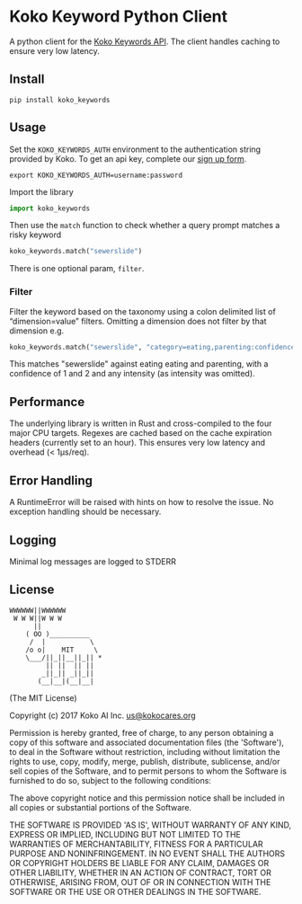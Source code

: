 Koko Keyword Python Client
============

A python client  for the [Koko Keywords API](https://developers.kokocares.org). The client handles caching to ensure very low latency.


## Install

```
pip install koko_keywords
```

## Usage

Set the `KOKO_KEYWORDS_AUTH` environment to the authentication string provided
by Koko. To get an api key, complete our [sign up form](https://r.kokocares.org/api_signup).

```
export KOKO_KEYWORDS_AUTH=username:password
```

Import the library

```py
import koko_keywords
```

Then use the `match` function to check whether a query prompt matches a risky
keyword

```py
koko_keywords.match("sewerslide")
```

There is one optional param, `filter`. 

### Filter
Filter the keyword based on the taxonomy using a colon delimited list of “dimension=value” filters. Omitting a dimension does not filter by that dimension e.g.

```py
koko_keywords.match("sewerslide", "category=eating,parenting:confidence=1,2")
```

This matches "sewerslide" against eating eating and parenting, with a confidence of 1 and 2 and any intensity (as intensity was omitted).

## Performance
The underlying library is written in Rust and cross-compiled to the four major CPU targets. Regexes are cached based on the cache expiration headers (currently set to an hour). This ensures very low latency and overhead (< 1μs/req).


## Error Handling
A RuntimeError will be raised with hints on how to resolve the issue. No exception handling should be necessary.

## Logging
Minimal log messages are logged to STDERR

## License

```
WWWWWW||WWWWWW
 W W W||W W W
      ||
    ( OO )__________
     /  |           \
    /o o|    MIT     \
    \___/||_||__||_|| *
         || ||  || ||
        _||_|| _||_||
       (__|__|(__|__|
```

(The MIT License)

Copyright (c) 2017 Koko AI Inc. <us@kokocares.org>

Permission is hereby granted, free of charge, to any person obtaining a copy of this software and associated documentation files (the 'Software'), to deal in the Software without restriction, including without limitation the rights to use, copy, modify, merge, publish, distribute, sublicense, and/or sell copies of the Software, and to permit persons to whom the Software is furnished to do so, subject to the following conditions:

The above copyright notice and this permission notice shall be included in all copies or substantial portions of the Software.

THE SOFTWARE IS PROVIDED 'AS IS', WITHOUT WARRANTY OF ANY KIND, EXPRESS OR IMPLIED, INCLUDING BUT NOT LIMITED TO THE WARRANTIES OF MERCHANTABILITY, FITNESS FOR A PARTICULAR PURPOSE AND NONINFRINGEMENT. IN NO EVENT SHALL THE AUTHORS OR COPYRIGHT HOLDERS BE LIABLE FOR ANY CLAIM, DAMAGES OR OTHER LIABILITY, WHETHER IN AN ACTION OF CONTRACT, TORT OR OTHERWISE, ARISING FROM, OUT OF OR IN CONNECTION WITH THE SOFTWARE OR THE USE OR OTHER DEALINGS IN THE SOFTWARE.
